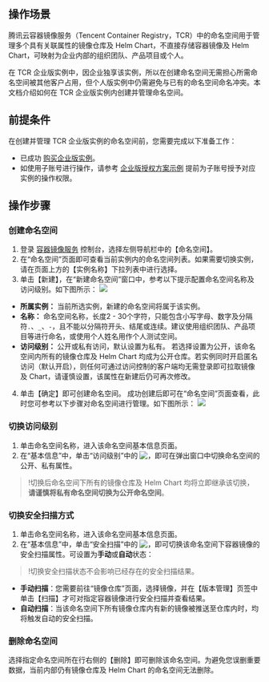 
## 操作场景
腾讯云容器镜像服务（Tencent Container Registry，TCR）中的命名空间用于管理多个具有关联属性的镜像仓库及 Helm Chart，不直接存储容器镜像及 Helm Chart，可映射为企业内部的组织团队、产品项目或个人。

在 TCR 企业版实例中，因企业独享该实例，所以在创建命名空间无需担心所需命名空间被其他客户占用，但个人版实例中仍需避免与已有的命名空间命名冲突。本文档介绍如何在 TCR 企业版实例内创建并管理命名空间。


## 前提条件

在创建并管理 TCR 企业版实例的命名空间前，您需要完成以下准备工作：
- 已成功 [购买企业版实例](https://cloud.tencent.com/document/product/1141/40716)。
- 如使用子账号进行操作，请参考 [企业版授权方案示例](https://cloud.tencent.com/document/product/1141/41417) 提前为子账号授予对应实例的操作权限。

## 操作步骤
### 创建命名空间
1. 登录 [容器镜像服务](https://console.cloud.tencent.com/tcr) 控制台，选择左侧导航栏中的【命名空间】。
2. 在“命名空间”页面即可查看当前实例内的命名空间列表。如果需要切换实例，请在页面上方的【实例名称】下拉列表中进行选择。
3. 单击【新建】，在“新建命名空间”窗口中，参考以下提示配置命名空间名称及访问级别。如下图所示：
![](https://main.qcloudimg.com/raw/d3f928bde63ae2e2e58fe8c07837012a.png)
 - **所属实例：** 当前所选实例，新建的命名空间将属于该实例。
 - **名称：** 命名空间名称，长度2 - 30个字符，只能包含小写字母、数字及分隔符`.`、`_`、`-`，且不能以分隔符开头、结尾或连续。建议使用组织团队、产品项目等进行命名，或使用个人姓名用作个人测试空间。
 - **访问级别：** 公开或私有访问，默认设置为私有。
 若选择设置为公开，该命名空间内所有的镜像仓库及 Helm Chart 均成为公开仓库。若实例同时开启匿名访问（默认开启），则任何可通过访问控制的客户端均无需登录即可拉取镜像及 Chart，请谨慎设置，该属性在新建后仍可再次修改。
4. 单击【确定】即可创建命名空间。
成功创建后即可在“命名空间”页面查看，此时您可参考以下步骤对命名空间进行管理。如下图所示：
![](https://main.qcloudimg.com/raw/c76b91ddbe38352b95ba3e54ac4b4e97.png)


### 切换访问级别
1. 单击命名空间名称，进入该命名空间基本信息页面。
2. 在“基本信息”中，单击“访问级别”中的 <img src="https://main.qcloudimg.com/raw/8f25ce6088a7b046c4cae311b8a5293e.png" style="margin:-2px 0px">，即可在弹出窗口中切换命名空间的公开、私有属性。
 >!切换后命名空间下所有的镜像仓库及 Helm Chart 均将立即继承该切换，**请谨慎将私有命名空间切换为公开命名空间**。
 >

### 切换安全扫描方式
1. 单击命名空间名称，进入该命名空间基本信息页面。
2. 在“基本信息”中，单击“安全扫描”中的 <img src="https://main.qcloudimg.com/raw/8f25ce6088a7b046c4cae311b8a5293e.png" style="margin:-2px 0px">，即可切换该命名空间下容器镜像的安全扫描属性。可设置为**手动**或**自动**状态：
>!切换安全扫描状态不会影响已经存在的安全扫描结果。
>
 - **手动扫描**：您需要前往“镜像仓库”页面，选择镜像，并在【版本管理】页签中单击【扫描】才可对指定容器镜像进行安全扫描并查看结果。
 - **自动扫描**：当该命名空间下所有镜像仓库内有新的镜像被推送至仓库内时，均将触发自动的安全扫描。

### 删除命名空间
选择指定命名空间所在行右侧的【删除】即可删除该命名空间。为避免您误删重要数据，当前内部仍有镜像仓库及 Helm Chart 的命名空间无法删除。
